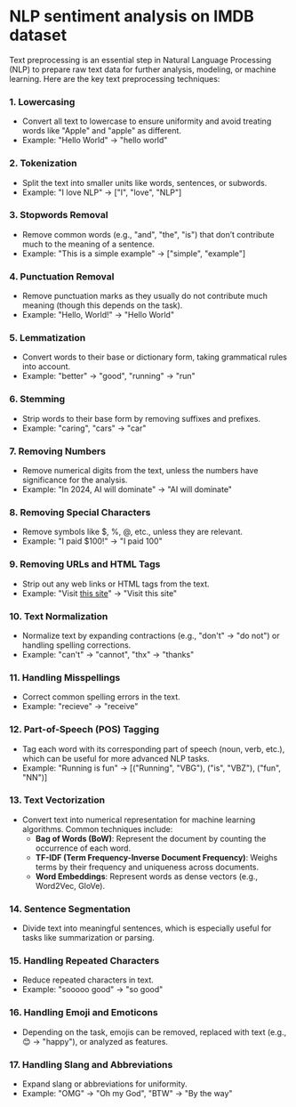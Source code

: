 # NLP sentiment analysis on IMDB dataset

Text preprocessing is an essential step in Natural Language Processing (NLP) to prepare raw text data for further analysis, modeling, or machine learning. Here are the key text preprocessing techniques:

### 1. **Lowercasing**
   - Convert all text to lowercase to ensure uniformity and avoid treating words like "Apple" and "apple" as different.
   - Example: "Hello World" → "hello world"

### 2. **Tokenization**
   - Split the text into smaller units like words, sentences, or subwords.
   - Example: "I love NLP" → ["I", "love", "NLP"]

### 3. **Stopwords Removal**
   - Remove common words (e.g., "and", "the", "is") that don’t contribute much to the meaning of a sentence.
   - Example: "This is a simple example" → ["simple", "example"]

### 4. **Punctuation Removal**
   - Remove punctuation marks as they usually do not contribute much meaning (though this depends on the task).
   - Example: "Hello, World!" → "Hello World"

### 5. **Lemmatization**
   - Convert words to their base or dictionary form, taking grammatical rules into account.
   - Example: "better" → "good", "running" → "run"

### 6. **Stemming**
   - Strip words to their base form by removing suffixes and prefixes.
   - Example: "caring", "cars" → "car"

### 7. **Removing Numbers**
   - Remove numerical digits from the text, unless the numbers have significance for the analysis.
   - Example: "In 2024, AI will dominate" → "AI will dominate"

### 8. **Removing Special Characters**
   - Remove symbols like $, %, @, etc., unless they are relevant.
   - Example: "I paid $100!" → "I paid 100"

### 9. **Removing URLs and HTML Tags**
   - Strip out any web links or HTML tags from the text.
   - Example: "Visit <a href='https://example.com'>this site</a>" → "Visit this site"

### 10. **Text Normalization**
   - Normalize text by expanding contractions (e.g., "don't" → "do not") or handling spelling corrections.
   - Example: "can't" → "cannot", "thx" → "thanks"

### 11. **Handling Misspellings**
   - Correct common spelling errors in the text.
   - Example: "recieve" → "receive"

### 12. **Part-of-Speech (POS) Tagging**
   - Tag each word with its corresponding part of speech (noun, verb, etc.), which can be useful for more advanced NLP tasks.
   - Example: "Running is fun" → [("Running", "VBG"), ("is", "VBZ"), ("fun", "NN")]

### 13. **Text Vectorization**
   - Convert text into numerical representation for machine learning algorithms. Common techniques include:
     - **Bag of Words (BoW)**: Represent the document by counting the occurrence of each word.
     - **TF-IDF (Term Frequency-Inverse Document Frequency)**: Weighs terms by their frequency and uniqueness across documents.
     - **Word Embeddings**: Represent words as dense vectors (e.g., Word2Vec, GloVe).

### 14. **Sentence Segmentation**
   - Divide text into meaningful sentences, which is especially useful for tasks like summarization or parsing.

### 15. **Handling Repeated Characters**
   - Reduce repeated characters in text.
   - Example: "sooooo good" → "so good"

### 16. **Handling Emoji and Emoticons**
   - Depending on the task, emojis can be removed, replaced with text (e.g., 😊 → "happy"), or analyzed as features.

### 17. **Handling Slang and Abbreviations**
   - Expand slang or abbreviations for uniformity.
   - Example: "OMG" → "Oh my God", "BTW" → "By the way"
